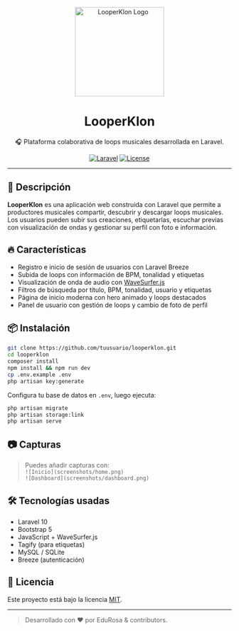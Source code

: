 <p align="center">
    <img src="https://imgur.com/a/QhTunC2" width="200" alt="LooperKlon Logo">
</p>
<h1 align="center">LooperKlon</h1>

<p align="center">
    🎧 Plataforma colaborativa de loops musicales desarrollada en Laravel.
</p>

<p align="center">
    <a href="https://laravel.com"><img src="https://img.shields.io/badge/Laravel-Framework-red" alt="Laravel"></a>
    <a href="#"><img src="https://img.shields.io/badge/License-MIT-blue.svg" alt="License"></a>
</p>

---

## 🚀 Descripción

**LooperKlon** es una aplicación web construida con Laravel que permite a productores musicales compartir, descubrir y descargar loops musicales. Los usuarios pueden subir sus creaciones, etiquetarlas, escuchar previas con visualización de ondas y gestionar su perfil con foto e información.

## 🔥 Características

- Registro e inicio de sesión de usuarios con Laravel Breeze
- Subida de loops con información de BPM, tonalidad y etiquetas
- Visualización de onda de audio con [WaveSurfer.js](https://wavesurfer-js.org)
- Filtros de búsqueda por título, BPM, tonalidad, usuario y etiquetas
- Página de inicio moderna con hero animado y loops destacados
- Panel de usuario con gestión de loops y cambio de foto de perfil

## 📦 Instalación

```bash
git clone https://github.com/tuusuario/looperklon.git
cd looperklon
composer install
npm install && npm run dev
cp .env.example .env
php artisan key:generate
```

Configura tu base de datos en `.env`, luego ejecuta:

```bash
php artisan migrate
php artisan storage:link
php artisan serve
```

## 📷 Capturas

> Puedes añadir capturas con:  
> `![Inicio](screenshots/home.png)`  
> `![Dashboard](screenshots/dashboard.png)`

## 🛠️ Tecnologías usadas

- Laravel 10
- Bootstrap 5
- JavaScript + WaveSurfer.js
- Tagify (para etiquetas)
- MySQL / SQLite
- Breeze (autenticación)

## 📃 Licencia

Este proyecto está bajo la licencia [MIT](https://opensource.org/licenses/MIT).

---

> Desarrollado con ❤️ por EduRosa & contributors.